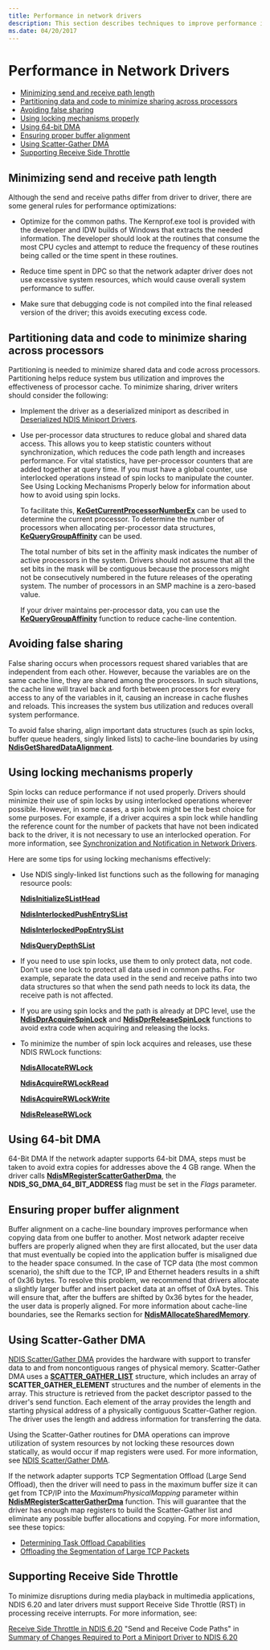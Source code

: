 ```yaml
---
title: Performance in network drivers
description: This section describes techniques to improve performance in network drivers
ms.date: 04/20/2017
---
```


# Performance in Network Drivers


-   [Minimizing send and receive path length](#minimizing-send-and-receive-path-length)
-   [Partitioning data and code to minimize sharing across processors](#partitioning-data-and-code-to-minimize-sharing-across-processors)
-   [Avoiding false sharing](#avoiding-false-sharing)
-   [Using locking mechanisms properly](#using-locking-mechanisms-properly)
-   [Using 64-bit DMA](#using-64-bit-dma)
-   [Ensuring proper buffer alignment](#ensuring-proper-buffer-alignment)
-   [Using Scatter-Gather DMA](#using-scatter-gather-dma)
-   [Supporting Receive Side Throttle](#supporting-receive-side-throttle)

## Minimizing send and receive path length


Although the send and receive paths differ from driver to driver, there are some general rules for performance optimizations:

-   Optimize for the common paths. The Kernprof.exe tool is provided with the developer and IDW builds of Windows that extracts the needed information. The developer should look at the routines that consume the most CPU cycles and attempt to reduce the frequency of these routines being called or the time spent in these routines.

-   Reduce time spent in DPC so that the network adapter driver does not use excessive system resources, which would cause overall system performance to suffer.

-   Make sure that debugging code is not compiled into the final released version of the driver; this avoids executing excess code.

## Partitioning data and code to minimize sharing across processors


Partitioning is needed to minimize shared data and code across processors. Partitioning helps reduce system bus utilization and improves the effectiveness of processor cache. To minimize sharing, driver writers should consider the following:

-   Implement the driver as a deserialized miniport as described in [Deserialized NDIS Miniport Drivers](deserialized-ndis-miniport-drivers.md).

-   Use per-processor data structures to reduce global and shared data access. This allows you to keep statistic counters without synchronization, which reduces the code path length and increases performance. For vital statistics, have per-processor counters that are added together at query time. If you must have a global counter, use interlocked operations instead of spin locks to manipulate the counter. See Using Locking Mechanisms Properly below for information about how to avoid using spin locks.

    To facilitate this, [**KeGetCurrentProcessorNumberEx**](/windows-hardware/drivers/ddi/ntddk/nf-ntddk-kegetcurrentprocessornumberex) can be used to determine the current processor. To determine the number of processors when allocating per-processor data structures, [**KeQueryGroupAffinity**](/windows-hardware/drivers/ddi/ntddk/nf-ntddk-kequerygroupaffinity) can be used.

    The total number of bits set in the affinity mask indicates the number of active processors in the system. Drivers should not assume that all the set bits in the mask will be contiguous because the processors might not be consecutively numbered in the future releases of the operating system. The number of processors in an SMP machine is a zero-based value.

    If your driver maintains per-processor data, you can use the [**KeQueryGroupAffinity**](/windows-hardware/drivers/ddi/ntddk/nf-ntddk-kequerygroupaffinity) function to reduce cache-line contention.

## Avoiding false sharing


False sharing occurs when processors request shared variables that are independent from each other. However, because the variables are on the same cache line, they are shared among the processors. In such situations, the cache line will travel back and forth between processors for every access to any of the variables in it, causing an increase in cache flushes and reloads. This increases the system bus utilization and reduces overall system performance.

To avoid false sharing, align important data structures (such as spin locks, buffer queue headers, singly linked lists) to cache-line boundaries by using [**NdisGetSharedDataAlignment**](/windows-hardware/drivers/ddi/ndis/nf-ndis-ndisgetshareddataalignment).

## Using locking mechanisms properly


Spin locks can reduce performance if not used properly. Drivers should minimize their use of spin locks by using interlocked operations wherever possible. However, in some cases, a spin lock might be the best choice for some purposes. For example, if a driver acquires a spin lock while handling the reference count for the number of packets that have not been indicated back to the driver, it is not necessary to use an interlocked operation. For more information, see [Synchronization and Notification in Network Drivers](synchronization-and-notification-in-network-drivers.md).

Here are some tips for using locking mechanisms effectively:

-   Use NDIS singly-linked list functions such as the following for managing resource pools:

    [**NdisInitializeSListHead**](/windows-hardware/drivers/ddi/ndis/nf-ndis-ndisinitializeslisthead)

    [**NdisInterlockedPushEntrySList**](/windows-hardware/drivers/ddi/ndis/nf-ndis-ndisinterlockedpushentryslist)

    [**NdisInterlockedPopEntrySList**](/windows-hardware/drivers/ddi/ndis/nf-ndis-ndisinterlockedpopentryslist)

    [**NdisQueryDepthSList**](/windows-hardware/drivers/ddi/ndis/nf-ndis-ndisquerydepthslist)

-   If you need to use spin locks, use them to only protect data, not code. Don't use one lock to protect all data used in common paths. For example, separate the data used in the send and receive paths into two data structures so that when the send path needs to lock its data, the receive path is not affected.

-   If you are using spin locks and the path is already at DPC level, use the [**NdisDprAcquireSpinLock**](/windows-hardware/drivers/ddi/ndis/nf-ndis-ndisdpracquirespinlock) and [**NdisDprReleaseSpinLock**](/windows-hardware/drivers/ddi/ndis/nf-ndis-ndisdprreleasespinlock) functions to avoid extra code when acquiring and releasing the locks.

-   To minimize the number of spin lock acquires and releases, use these NDIS RWLock functions:

    [**NdisAllocateRWLock**](/windows-hardware/drivers/ddi/ndis/nf-ndis-ndisallocaterwlock)

    [**NdisAcquireRWLockRead**](/windows-hardware/drivers/ddi/ndis/nf-ndis-ndisacquirerwlockread)

    [**NdisAcquireRWLockWrite**](/windows-hardware/drivers/ddi/ndis/nf-ndis-ndisacquirerwlockwrite)

    [**NdisReleaseRWLock**](/windows-hardware/drivers/ddi/ndis/nf-ndis-ndisreleaserwlock)

## Using 64-bit DMA


64-Bit DMA If the network adapter supports 64-bit DMA, steps must be taken to avoid extra copies for addresses above the 4 GB range. When the driver calls [**NdisMRegisterScatterGatherDma**](/windows-hardware/drivers/ddi/ndis/nf-ndis-ndismregisterscattergatherdma), the **NDIS\_SG\_DMA\_64\_BIT\_ADDRESS** flag must be set in the *Flags* parameter.

## Ensuring proper buffer alignment


Buffer alignment on a cache-line boundary improves performance when copying data from one buffer to another. Most network adapter receive buffers are properly aligned when they are first allocated, but the user data that must eventually be copied into the application buffer is misaligned due to the header space consumed. In the case of TCP data (the most common scenario), the shift due to the TCP, IP and Ethernet headers results in a shift of 0x36 bytes. To resolve this problem, we recommend that drivers allocate a slightly larger buffer and insert packet data at an offset of 0xA bytes. This will ensure that, after the buffers are shifted by 0x36 bytes for the header, the user data is properly aligned. For more information about cache-line boundaries, see the Remarks section for [**NdisMAllocateSharedMemory**](/windows-hardware/drivers/ddi/ndis/nf-ndis-ndismallocatesharedmemory).

## Using Scatter-Gather DMA


[NDIS Scatter/Gather DMA](ndis-scatter-gather-dma.md) provides the hardware with support to transfer data to and from noncontiguous ranges of physical memory. Scatter-Gather DMA uses a [**SCATTER\_GATHER\_LIST**](/windows-hardware/drivers/ddi/wdm/ns-wdm-_scatter_gather_list) structure, which includes an array of **SCATTER\_GATHER\_ELEMENT** structures and the number of elements in the array. This structure is retrieved from the packet descriptor passed to the driver's send function. Each element of the array provides the length and starting physical address of a physically contiguous Scatter-Gather region. The driver uses the length and address information for transferring the data.

Using the Scatter-Gather routines for DMA operations can improve utilization of system resources by not locking these resources down statically, as would occur if map registers were used. For more information, see [NDIS Scatter/Gather DMA](ndis-scatter-gather-dma.md).

If the network adapter supports TCP Segmentation Offload (Large Send Offload), then the driver will need to pass in the maximum buffer size it can get from TCP/IP into the *MaximumPhysicalMapping* parameter within [**NdisMRegisterScatterGatherDma**](/windows-hardware/drivers/ddi/ndis/nf-ndis-ndismregisterscattergatherdma) function. This will guarantee that the driver has enough map registers to build the Scatter-Gather list and eliminate any possible buffer allocations and copying. For more information, see these topics:

- [Determining Task Offload Capabilities](determining-task-offload-capabilities.md)
- [Offloading the Segmentation of Large TCP Packets](offloading-the-segmentation-of-large-tcp-packets.md)

## Supporting Receive Side Throttle


To minimize disruptions during media playback in multimedia applications, NDIS 6.20 and later drivers must support Receive Side Throttle (RST) in processing receive interrupts. For more information, see:

[Receive Side Throttle in NDIS 6.20](receive-side-throttle-in-ndis-6-20.md)
"Send and Receive Code Paths" in [Summary of Changes Required to Port a Miniport Driver to NDIS 6.20](summary-of-changes-required-to-port-a-miniport-driver-to-ndis-6-20.md)
 

